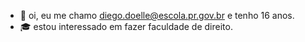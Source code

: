 - 👋 oi, eu me chamo diego.doelle@escola.pr.gov.br e tenho 16 anos.
- 🎓 estou interessado em fazer faculdade de direito.

